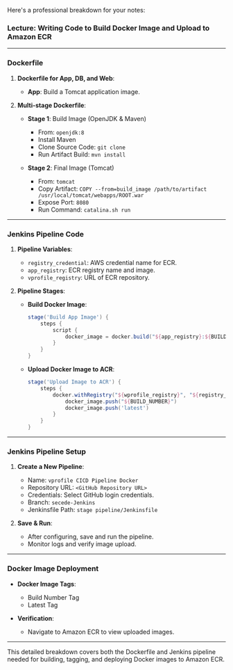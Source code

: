 Here's a professional breakdown for your notes:

### Lecture: Writing Code to Build Docker Image and Upload to Amazon ECR

---

### **Dockerfile**

1. **Dockerfile for App, DB, and Web**:
   - **App**: Build a Tomcat application image.
   
2. **Multi-stage Dockerfile**:
   - **Stage 1**: Build Image (OpenJDK & Maven)  
     - From: `openjdk:8`
     - Install Maven  
     - Clone Source Code: `git clone`
     - Run Artifact Build: `mvn install`
   
   - **Stage 2**: Final Image (Tomcat)  
     - From: `tomcat`
     - Copy Artifact: `COPY --from=build_image /path/to/artifact /usr/local/tomcat/webapps/ROOT.war`
     - Expose Port: `8080`
     - Run Command: `catalina.sh run`

---

### **Jenkins Pipeline Code**

1. **Pipeline Variables**:
   - `registry_credential`: AWS credential name for ECR.
   - `app_registry`: ECR registry name and image.
   - `vprofile_registry`: URL of ECR repository.

2. **Pipeline Stages**:
   - **Build Docker Image**:
     ```groovy
     stage('Build App Image') {
         steps {
             script {
                 docker_image = docker.build("${app_registry}:${BUILD_NUMBER}", "-f Dockerfile")
             }
         }
     }
     ```

   - **Upload Docker Image to ACR**:
     ```groovy
     stage('Upload Image to ACR') {
         steps {
             docker.withRegistry("${wprofile_registry}", "${registry_credential}") {
                 docker_image.push("${BUILD_NUMBER}")
                 docker_image.push('latest')
             }
         }
     }
     ```

---

### **Jenkins Pipeline Setup**

1. **Create a New Pipeline**:
   - Name: `vprofile CICD Pipeline Docker`
   - Repository URL: `<GitHub Repository URL>`
   - Credentials: Select GitHub login credentials.
   - Branch: `secede-Jenkins`
   - Jenkinsfile Path: `stage pipeline/Jenkinsfile`

2. **Save & Run**:
   - After configuring, save and run the pipeline.
   - Monitor logs and verify image upload.

---

### **Docker Image Deployment**

- **Docker Image Tags**:
  - Build Number Tag
  - Latest Tag

- **Verification**:
  - Navigate to Amazon ECR to view uploaded images.

---

This detailed breakdown covers both the Dockerfile and Jenkins pipeline needed for building, tagging, and deploying Docker images to Amazon ECR.
